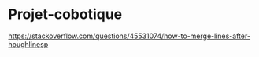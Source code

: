 # Projet-cobotique

https://stackoverflow.com/questions/45531074/how-to-merge-lines-after-houghlinesp